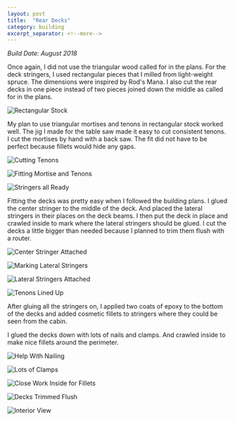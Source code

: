 ```yaml
---
layout: post
title:  "Rear Decks"
category: building
excerpt_separator: <!--more-->
---
```


*Build Date: August 2018*

Once again, I did not use the triangular wood called for in the plans. For the deck stringers, I used rectangular pieces that I milled from light-weight spruce. The dimensions were inspired by Rod's Mana. I also cut the rear decks in one piece instead of two pieces joined down the middle as called for in the plans.

<!--more-->

![Rectangular Stock](/assets/images/rear-deck-stock.jpg)

My plan to use triangular mortises and tenons in rectangular stock worked well. The jig I made for the table saw made it easy to cut consistent tenons. I cut the mortises by hand with a back saw. The fit did not have to be perfect because fillets would hide any gaps.

![Cutting Tenons](/assets/images/rear-deck-tenon-jig.jpg)

![Fitting Mortise and Tenons](/assets/images/rear-deck-mortise.jpg)

![Stringers all Ready](/assets/images/rear-deck-stringers.jpg)

Fitting the decks was pretty easy when I followed the building plans. I glued the center stringer to the middle of the deck. And placed the lateral stringers in their places on the deck beams. I then put the deck in place and crawled inside to mark where the lateral stringers should be glued. I cut the decks a little bigger than needed because I planned to trim them flush with a router.

![Center Stringer Attached](/assets/images/rear-deck-center.jpg)

![Marking Lateral Stringers](/assets/images/rear-deck-fitting.jpg)

![Lateral Stringers Attached](/assets/images/rear-deck-laterals.jpg)

![Tenons Lined Up](/assets/images/rear-deck-tenons.jpg)

After gluing all the stringers on, I applied two coats of epoxy to the bottom of the decks and added cosmetic fillets to stringers where they could be seen from the cabin.

I glued the decks down with lots of nails and clamps. And crawled inside to make nice fillets around the perimeter.

![Help With Nailing](/assets/images/rear-deck-nailing.jpg)

![Lots of Clamps](/assets/images/rear-deck-clamping.jpg)

![Close Work Inside for Fillets](/assets/images/rear-deck-fillets.jpg)

![Decks Trimmed Flush](/assets/images/rear-deck-done-1.jpg)

![Interior View](/assets/images/rear-deck-done-2.jpg)
